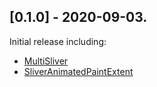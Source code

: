 ## [0.1.0] - 2020-09-03.

Initial release including:
- [MultiSliver](lib/src/multi_sliver.dart)
- [SliverAnimatedPaintExtent](lib/src/sliver_animated_paint_extent.dart)
